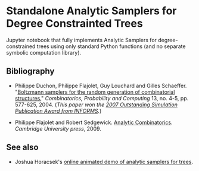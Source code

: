 # Standalone Analytic Samplers for Degree Constrainted Trees

Jupyter notebook that fully implements Analytic Samplers for degree-constrained trees using only standard Python functions (and no separate symbolic computation library).

## Bibliography

- Philippe Duchon, Philippe Flajolet, Guy Louchard and Gilles Schaeffer. "[Boltzmann samplers for the random generation of combinatorial structures.](http://algo.inria.fr/flajolet/Publications/DuFlLoSc04.pdf)" *Combinatorics, Probability and Computing* 13, no. 4-5, pp. 577-625, 2004. (*This paper won the [2007 Outstanding Simulation Publication Award from INFORMS](https://www.informs.org/Recognizing-Excellence/Community-Prizes/Simulation-Society/Outstanding-Simulation-Publication-Award).*)

- Philippe Flajolet and Robert Sedgewick. [Analytic Combinatorics](http://algo.inria.fr/flajolet/Publications/book.pdf). *Cambridge University press*, 2009.

## See also

- Joshua Horacsek's [online animated demo of analytic samplers for trees](http://www.cecm.sfu.ca/~jjh13/).
